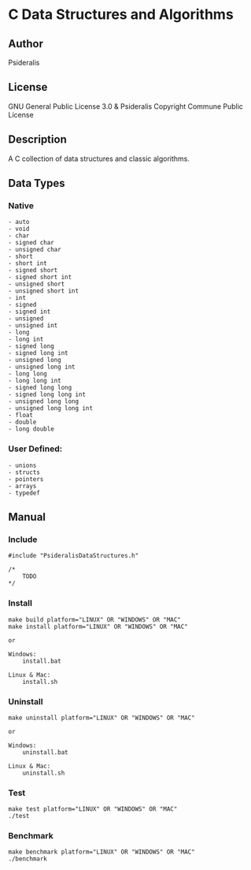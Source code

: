 # C Data Structures and Algorithms
## Author
Psideralis
## License
GNU General Public License 3.0 & Psideralis Copyright Commune Public License
## Description
A C collection of data structures and classic algorithms.

## Data Types
### Native
    - auto
    - void
    - char
    - signed char
    - unsigned char
    - short
    - short int
    - signed short
    - signed short int
    - unsigned short
    - unsigned short int
    - int
    - signed
    - signed int
    - unsigned
    - unsigned int
    - long
    - long int
    - signed long
    - signed long int
    - unsigned long
    - unsigned long int
    - long long
    - long long int
    - signed long long
    - signed long long int
    - unsigned long long
    - unsigned long long int
    - float
    - double
    - long double

### User Defined:
    - unions
    - structs
    - pointers
    - arrays
    - typedef

## Manual

### Include

    #include "PsideralisDataStructures.h"

    /*
        TODO
    */

### Install

    make build platform="LINUX" OR "WINDOWS" OR "MAC"
    make install platform="LINUX" OR "WINDOWS" OR "MAC"

    or

    Windows:
        install.bat

    Linux & Mac:
        install.sh

### Uninstall

    make uninstall platform="LINUX" OR "WINDOWS" OR "MAC"
 
    or

    Windows:
        uninstall.bat

    Linux & Mac:
        uninstall.sh

### Test

    make test platform="LINUX" OR "WINDOWS" OR "MAC"
    ./test

### Benchmark

    make benchmark platform="LINUX" OR "WINDOWS" OR "MAC"
    ./benchmark